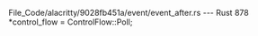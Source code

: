 File_Code/alacritty/9028fb451a/event/event_after.rs --- Rust
                                                                                                                                                           878                     *control_flow = ControlFlow::Poll;

